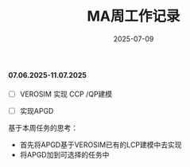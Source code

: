 ﻿---
title: MA周工作记录
date: 2025-07-09
layout: default
---



#### 07.06.2025-11.07.2025

- [ ] VEROSIM  实现 CCP /QP建模
- [ ] 实现APGD


基于本周任务的思考：

 - 首先将APGD基于VEROSIM已有的LCP建模中去实现
 - 将APGD加到可选择的任务中